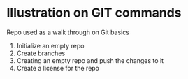 # Illustration on GIT commands
Repo used as a walk through on Git basics

1. Initialize an empty repo
2. Create branches
3. Creating an empty repo and push the changes to it
4. Create a license for the repo